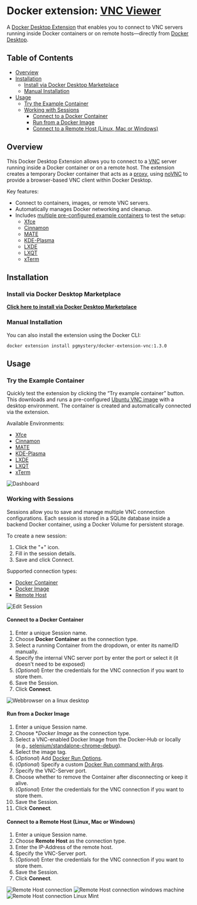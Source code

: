 # Docker extension: [VNC Viewer](https://hub.docker.com/extensions/pgmystery/docker-extension-vnc)

A [Docker Desktop Extension](https://www.docker.com/products/extensions/) that enables you to connect to VNC servers running inside Docker containers or on remote hosts—directly from [Docker Desktop](https://www.docker.com/products/docker-desktop/).

## Table of Contents
- [Overview](#overview)
- [Installation](#installation)
  - [Install via Docker Desktop Marketplace](#install-via-docker-desktop-marketplace)
  - [Manual Installation](#manual-installation)
- [Usage](#usage)
  - [Try the Example Container](#try-the-example-container)
  - [Working with Sessions](#working-with-sessions)
    - [Connect to a Docker Container](#connect-to-a-docker-container)
    - [Run from a Docker Image](#run-from-a-docker-image)
    - [Connect to a Remote Host (Linux, Mac or Windows)](#connect-to-a-remote-host-linux-mac-or-windows)

## Overview
This Docker Desktop Extension allows you to connect to a [VNC](https://en.wikipedia.org/wiki/VNC) server running inside a Docker container or on a remote host. The extension creates a temporary Docker container that acts as a [proxy](https://hub.docker.com/r/pgmystery/proxy_vnc), using [noVNC](https://github.com/novnc/noVNC) to provide a browser-based VNC client within Docker Desktop.

Key features:
- Connect to containers, images, or remote VNC servers.
- Automatically manages Docker networking and cleanup.
- Includes [multiple pre-configured example containers](https://github.com/pgmystery/docker-extension-vnc/tree/main/docker/vnc_ubuntu) to test the setup:
  - [Xfce](https://github.com/pgmystery/docker-extension-vnc/tree/main/docker/vnc_ubuntu/xfce)
  - [Cinnamon](https://github.com/pgmystery/docker-extension-vnc/tree/main/docker/vnc_ubuntu/cinnamon)
  - [MATE](https://github.com/pgmystery/docker-extension-vnc/tree/main/docker/vnc_ubuntu/mate)
  - [KDE-Plasma](https://github.com/pgmystery/docker-extension-vnc/tree/main/docker/vnc_ubuntu/kde-plasma)
  - [LXDE](https://github.com/pgmystery/docker-extension-vnc/tree/main/docker/vnc_ubuntu/lxde)
  - [LXQT](https://github.com/pgmystery/docker-extension-vnc/tree/main/docker/vnc_ubuntu/lxqt)
  - [xTerm](https://github.com/pgmystery/docker-extension-vnc/tree/main/docker/vnc_ubuntu/xterm)


## Installation
### Install via Docker Desktop Marketplace
**[Click here to install via Docker Desktop Marketplace](https://open.docker.com/extensions/marketplace?extensionId=pgmystery/docker-extension-vnc)**

### Manual Installation
You can also install the extension using the Docker CLI:

```shell
docker extension install pgmystery/docker-extension-vnc:1.3.0
```

## Usage

### Try the Example Container
Quickly test the extension by clicking the “Try example container” button. This downloads and runs a pre-configured [Ubuntu VNC image](https://hub.docker.com/r/pgmystery/ubuntu_vnc) with a desktop environment.
The container is created and automatically connected via the extension.

Available Environments:
- [Xfce](https://github.com/pgmystery/docker-extension-vnc/tree/main/docker/vnc_ubuntu/xfce)
- [Cinnamon](https://github.com/pgmystery/docker-extension-vnc/tree/main/docker/vnc_ubuntu/cinnamon)
- [MATE](https://github.com/pgmystery/docker-extension-vnc/tree/main/docker/vnc_ubuntu/mate)
- [KDE-Plasma](https://github.com/pgmystery/docker-extension-vnc/tree/main/docker/vnc_ubuntu/kde-plasma)
- [LXDE](https://github.com/pgmystery/docker-extension-vnc/tree/main/docker/vnc_ubuntu/lxde)
- [LXQT](https://github.com/pgmystery/docker-extension-vnc/tree/main/docker/vnc_ubuntu/lxqt)
- [xTerm](https://github.com/pgmystery/docker-extension-vnc/tree/main/docker/vnc_ubuntu/xterm)

![Dashboard](docs/imgs/screenshot4.png)


### Working with Sessions
Sessions allow you to save and manage multiple VNC connection configurations. Each session is stored in a SQLite database inside a backend Docker container, using a Docker Volume for persistent storage.

To create a new session:
1. Click the "+" icon.
2. Fill in the session details.
3. Save and click Connect.

Supported connection types:
- [Docker Container](#connect-to-a-docker-container)
- [Docker Image](#run-from-a-docker-image)
- [Remote Host](#connect-to-a-remote-host-linux-mac-or-windows)

![Edit Session](docs/imgs/screenshot6.png)


#### Connect to a Docker Container
1. Enter a unique Session name.
2. Choose **Docker Container** as the connection type.
3. Select a running Container from the dropdown, or enter its name/ID manually.
4. Specify the internal VNC server port by enter the port or select it (it doesn't need to be exposed)
5. (*Optional*) Enter the credentials for the VNC connection if you want to store them.
6. Save the Session.
7. Click **Connect**.

![Webbrowser on a linux desktop](docs/imgs/screenshot1.png)

#### Run from a Docker Image
1. Enter a unique Session name.
2. Choose **Docker Image* as the connection type.
3. Select a VNC-enabled Docker Image from the Docker-Hub or locally (e.g., [selenium/standalone-chrome-debug](https://hub.docker.com/r/selenium/standalone-chrome-debug)).
4. Select the image tag.
5. (*Optional*) Add [Docker Run Options](https://docs.docker.com/reference/cli/docker/container/run/#options).
6. (*Optional*) Specify a custom [Docker Run command with Args](https://docs.docker.com/engine/containers/run/#commands-and-arguments).
7. Specify the VNC-Server port.
8. Choose whether to remove the Container after disconnecting or keep it alive.
9. (*Optional*) Enter the credentials for the VNC connection if you want to store them.
10. Save the Session.
11. Click **Connect**.

#### Connect to a Remote Host (Linux, Mac or Windows)
1. Enter a unique Session name.
2. Choose **Remote Host** as the connection type.
3. Enter the IP-Address of the remote host.
4. Specify the VNC-Server port.
9. (*Optional*) Enter the credentials for the VNC connection if you want to store them.
6. Save the Session.
7. Click **Connect**.

![Remote Host connection](docs/imgs/screenshot5.png)
![Remote Host connection windows machine](docs/imgs/screenshot8.png)
![Remote Host connection Linux Mint](docs/imgs/screenshot7.png)
